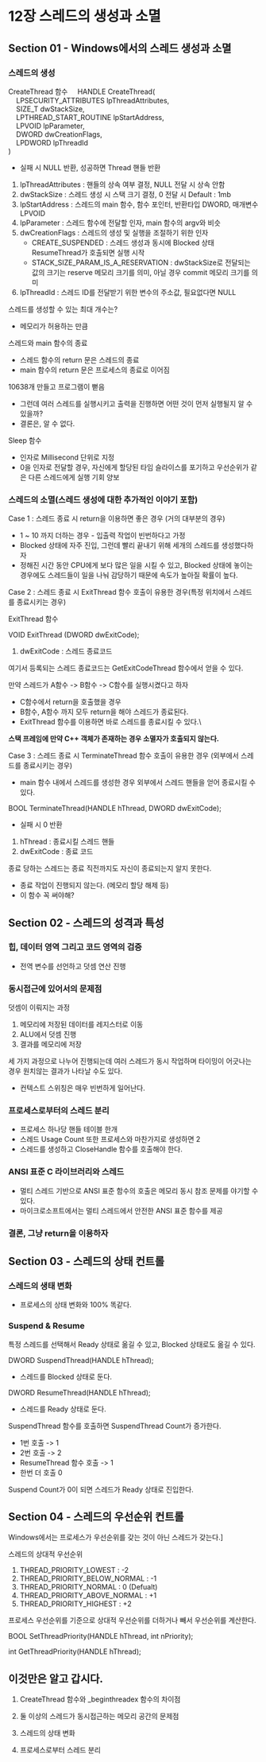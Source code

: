 # 12장 스레드의 생성과 소멸
## Section 01 - Windows에서의 스레드 생성과 소멸
### 스레드의 생성
CreateThread 함수
&nbsp;&nbsp;&nbsp;&nbsp;HANDLE CreateThread(\
&nbsp;&nbsp;&nbsp;&nbsp;LPSECURITY_ATTRIBUTES lpThreadAttributes,\
&nbsp;&nbsp;&nbsp;&nbsp;SIZE_T dwStackSize,\
&nbsp;&nbsp;&nbsp;&nbsp;LPTHREAD_START_ROUTINE lpStartAddress,\
&nbsp;&nbsp;&nbsp;&nbsp;LPVOID lpParameter,\
&nbsp;&nbsp;&nbsp;&nbsp;DWORD dwCreationFlags,\
&nbsp;&nbsp;&nbsp;&nbsp;LPDWORD lpThreadId\
)

* 실패 시 NULL 반환, 성공하면 Thread 핸들 반환

1. lpThreadAttributes : 핸들의 상속 여부 결정, NULL 전달 시 상속 안함
2. dwStackSize : 스레드 생성 시 스택 크기 결정, 0 전달 시 Default : 1mb
3. lpStartAddress : 스레드의 main 함수, 함수 포인터, 반환타입 DWORD, 매개변수 LPVOID
4. lpParameter : 스레드 함수에 전달할 인자, main 함수의 argv와 비슷
5. dwCreationFlags : 스레드의 생성 및 실행을 조절하기 위한 인자
   * CREATE_SUSPENDED : 스레드 생성과 동시에 Blocked 상태 ResumeThread가 호출되면 실행 시작
   * STACK_SIZE_PARAM_IS_A_RESERVATION : dwStackSize로 전달되는 값의 크기는 reserve 메모리 크기를 의미, 아닐 경우 commit 메모리 크기를 의미
6. lpThreadId : 스레드 ID를 전달받기 위한 변수의 주소값, 필요없다면 NULL

스레드를 생성할 수 있는 최대 개수는?
* 메모리가 허용하는 만큼


스레드와 main 함수의 종료
* 스레드 함수의 return 문은 스레드의 종료
* main 함수의 return 문은 프로세스의 종료로 이어짐

10638개 만들고 프로그램이 뻗음
* 그런데 여러 스레드를 실행시키고 출력을 진행하면 어떤 것이 먼저 실행될지 알 수 있을까?
* 결론은, 알 수 없다.


Sleep 함수
* 인자로 Millisecond 단위로 지정
* 0을 인자로 전달할 경우, 자신에게 할당된 타임 슬라이스를 포기하고 우선순위가 같은 다른 스레드에게 실행 기회 양보


### 스레드의 소멸(스레드 생성에 대한 추가적인 이야기 포함)

Case 1 : 스레드 종료 시 return을 이용하면 좋은 경우 (거의 대부분의 경우)
* 1 ~ 10 까지 더하는 경우 - 입출력 작업이 빈번하다고 가정
* Blocked 상태에 자주 진입, 그런데 빨리 끝내기 위해 세개의 스레드를 생성했다하자
* 정해진 시간 동안 CPU에게 보다 많은 일을 시킬 수 있고, Blocked 상태에 놓이는 경우에도 스레드들이 일을 나눠 감당하기 때문에 속도가 높아질 확률이 높다.

Case 2 : 스레드 종료 시 ExitThread 함수 호출이 유용한 경우(특정 위치에서 스레드를 종료시키는 경우)

ExitThread 함수

VOID ExitThread (DWORD dwExitCode);

1. dwExitCode : 스레드 종료코드

여기서 등록되는 스레드 종료코드는 GetExitCodeThread 함수에서 얻을 수 있다.

만약 스레드가 A함수 -> B함수 -> C함수를 실행시켰다고 하자
* C함수에서 return을 호출했을 경우
* B함수, A함수 까지 모두 return을 해야 스레드가 종료된다.
* ExitThread 함수를 이용하면 바로 스레드를 종료시킬 수 있다.\

**스택 프레임에 만약 C++ 객체가 존재하는 경우 소멸자가 호출되지 않는다.**

Case 3 : 스레드 종료 시 TerminateThread 함수 호출이 유용한 경우 (외부에서 스레드를 종료시키는 경우)
* main 함수 내에서 스레드를 생성한 경우 외부에서 스레드 핸들을 얻어 종료시킬 수 있다.

BOOL TerminateThread(HANDLE hThread, DWORD dwExitCode);

* 실패 시 0 반환

1. hThread : 종료시킬 스레드 핸들
2. dwExitCode : 종료 코드

종료 당하는 스레드는 종료 직전까지도 자신이 종료되는지 알지 못한다.
* 종료 작업이 진행되지 않는다. (메모리 할당 해제 등)
* 이 함수 꼭 써야해?

## Section 02 - 스레드의 성격과 특성
### 힙, 데이터 영역 그리고 코드 영역의 검증
* 전역 변수를 선언하고 덧셈 연산 진행

### 동시접근에 있어서의 문제점
덧셈이 이뤄지는 과정
1. 메모리에 저장된 데이터를 레지스터로 이동
2. ALU에서 덧셈 진행
3. 결과를 메모리에 저장

세 가지 과정으로 나누어 진행되는데 여러 스레드가 동시 작업하며 타이밍이 어긋나는 경우 원치않는 결과가 나타날 수도 있다.

* 컨텍스트 스위칭은 매우 빈번하게 일어난다.

### 프로세스로부터의 스레드 분리

* 프로세스 하나당 핸들 테이블 한개
* 스레드 Usage Count 또한 프로세스와 마찬가지로 생성하면 2
* 스레드를 생성하고 CloseHandle 함수를 호출해야 한다.


### ANSI 표준 C 라이브러리와 스레드
* 멀티 스레드 기반으로 ANSI 표준 함수의 호출은 메모리 동시 참조 문제를 야기할 수 있다.
* 마이크로소프트에서는 멀티 스레드에서 안전한 ANSI 표준 함수를 제공

### 결론, 그냥 return을 이용하자

## Section 03 - 스레드의 상태 컨트롤
### 스레드의 생태 변화
* 프로세스의 상태 변화와 100% 똑같다.

### Suspend & Resume
특정 스레드를 선택해서 Ready 상태로 옮길 수 있고, Blocked 상태로도 옮길 수 있다.

DWORD SuspendThread(HANDLE hThread);
* 스레드를 Blocked 상태로 둔다.
 
DWORD ResumeThread(HANDLE hThread);
* 스레드를 Ready 상태로 둔다.

SuspendThread 함수를 호출하면 SuspendThread Count가 증가한다.
* 1번 호출 -> 1
* 2번 호출 -> 2
* ResumeThread 함수 호출 -> 1
* 한번 더 호출 0

Suspend Count가 0이 되면 스레드가 Ready 상태로 진입한다.


## Section 04 - 스레드의 우선순위 컨트롤
Windows에서는 프로세스가 우선순위를 갖는 것이 아닌 스레드가 갖는다.]

스레드의 상대적 우선순위
1. THREAD_PRIORITY_LOWEST : -2
2. THREAD_PRIORITY_BELOW_NORMAL : -1
3. THREAD_PRIORITY_NORMAL : 0 (Defualt)
4. THREAD_PRIORITY_ABOVE_NORMAL : +1
5. THREAD_PRIORITY_HIGHEST : +2

프로세스 우선순위를 기준으로 상대적 우선순위를 더하거나 빼서 우선순위를 계산한다.

BOOL SetThreadPriority(HANDLE hThread, int nPriority);

int GetThreadPriority(HANDLE hThread);


## 이것만은 알고 갑시다.
1. CreateThread 함수와 _beginthreadex 함수의 차이점

2. 둘 이상의 스레드가 동시접근하는 메모리 공간의 문제점
3. 스레드의 상태 변화
4. 프로세스로부터 스레드 분리




